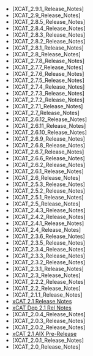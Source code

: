   * [XCAT_2.9.1_Release_Notes] 
  * [XCAT_2.9_Release_Notes] 
  * [XCAT_2.8.5_Release_Notes] 
  * [XCAT_2.8.4_Release_Notes] 
  * [XCAT_2.8.3_Release_Notes] 
  * [XCAT_2.8.2_Release_Notes] 
  * [XCAT_2.8.1_Release_Notes] 
  * [XCAT_2.8_Release_Notes] 
  * [XCAT_2.7.8_Release_Notes] 
  * [XCAT_2.7.7_Release_Notes] 
  * [XCAT_2.7.6_Release_Notes] 
  * [XCAT_2.7.5_Release_Notes] 
  * [XCAT_2.7.4_Release_Notes] 
  * [XCAT_2.7.3_Release_Notes] 
  * [XCAT_2.7.2_Release_Notes] 
  * [XCAT_2.7.1_Release_Notes] 
  * [XCAT_2.7_Release_Notes] 
  * [XCAT_2.6.12_Release_Notes] 
  * [XCAT_2.6.11_Release_Notes] 
  * [XCAT_2.6.10_Release_Notes] 
  * [XCAT_2.6.9_Release_Notes] 
  * [XCAT_2.6.8_Release_Notes] 
  * [XCAT_2.6.7_Release_Notes] 
  * [XCAT_2.6.6_Release_Notes] 
  * [XCAT_2.6.2_Release_Notes] 
  * [XCAT_2.6.1_Release_Notes] 
  * [XCAT_2.6_Release_Notes] 
  * [XCAT_2.5.3_Release_Notes] 
  * [XCAT_2.5.2_Release_Notes] 
  * [XCAT_2.5.1_Release_Notes] 
  * [XCAT_2.5_Release_Notes] 
  * [XCAT_2.4.3_Release_Notes] 
  * [XCAT_2.4.2_Release_Notes] 
  * [XCAT_2.4.1_Release_Notes] 
  * [XCAT_2.4_Release_Notes] 
  * [XCAT_2.3.6_Release_Notes] 
  * [XCAT_2.3.5_Release_Notes] 
  * [XCAT_2.3.4_Release_Notes] 
  * [XCAT_2.3.3_Release_Notes] 
  * [XCAT_2.3.2_Release_Notes] 
  * [XCAT_2.3.1_Release_Notes] 
  * [XCAT_2.3_Release_Notes] 
  * [XCAT_2.2.2_Release_Notes] 
  * [XCAT_2.2_Release_Notes] 
  * [XCAT_2.1.1_Release_Notes] 
  * [xCAT 2.1 Release Notes](XCAT_2.1_Changes) 
  * [xCAT Dep 2.1 Rel Notes](XCAT_Dependencies_2.1_Release_Notes) 
  * [XCAT_2.0.4_Release_Notes] 
  * [XCAT_2.0.3_Release_Notes] 
  * [XCAT_2.0.2_Release_Notes] 
  * [xCAT 2.1 AIX Pre-Release](XCAT_2.1_AIX_Pre-Release_Release_Notes) 
  * [XCAT_2.0.1_Release_Notes] 
  * [XCAT_2.0_Release_Notes] 
